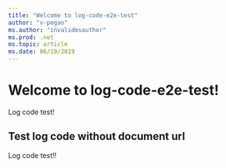 ```yaml
---
title: "Welcome to log-code-e2e-test"
author: "v-pegao"
ms.author: "invalidmsauthor"
ms.prod: .net
ms.topic: article
ms.date: 06/19/2019
---
```


# Welcome to log-code-e2e-test!
Log code test!

## Test log code without document url
Log code test!!
